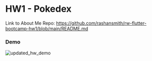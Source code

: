 # HW1 - Pokedex

Link to About Me Repo: https://github.com/rashansmith/rw-flutter-bootcamp-hw1/blob/main/README.md


### Demo
![updated_hw_demo](https://user-images.githubusercontent.com/6632748/186006372-6a9e021a-84d9-492d-8c9b-5ca0f448985e.gif)



